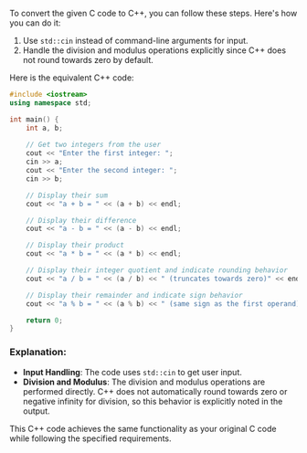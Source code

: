 To convert the given C code to C++, you can follow these steps. Here's how you can do it:

1. Use `std::cin` instead of command-line arguments for input.
2. Handle the division and modulus operations explicitly since C++ does not round towards zero by default.

Here is the equivalent C++ code:

```cpp
#include <iostream>
using namespace std;

int main() {
    int a, b;
    
    // Get two integers from the user
    cout << "Enter the first integer: ";
    cin >> a;
    cout << "Enter the second integer: ";
    cin >> b;

    // Display their sum
    cout << "a + b = " << (a + b) << endl;

    // Display their difference
    cout << "a - b = " << (a - b) << endl;

    // Display their product
    cout << "a * b = " << (a * b) << endl;

    // Display their integer quotient and indicate rounding behavior
    cout << "a / b = " << (a / b) << " (truncates towards zero)" << endl;

    // Display their remainder and indicate sign behavior
    cout << "a % b = " << (a % b) << " (same sign as the first operand)" << endl;

    return 0;
}
```

### Explanation:
- **Input Handling**: The code uses `std::cin` to get user input.
- **Division and Modulus**: The division and modulus operations are performed directly. C++ does not automatically round towards zero or negative infinity for division, so this behavior is explicitly noted in the output.

This C++ code achieves the same functionality as your original C code while following the specified requirements.
